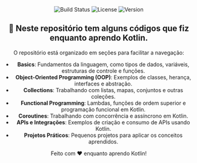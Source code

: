 <div align="center">
  <img src="https://img.shields.io/badge/build-passing-brightgreen" alt="Build Status">
  <img src="https://img.shields.io/badge/license-Apache%202.0-blue" alt="License">
  <img src="https://img.shields.io/badge/version-1.0.1-blue" alt="Version">
</div>

<div align="center">
  <h2>🎨 Neste repositório tem alguns códigos que fiz enquanto aprendo Kotlin.</h2>
</div>

<div align="center">
  <p>O repositório está organizado em seções para facilitar a navegação:</p>
  <ul>
    <li><strong>Basics</strong>: Fundamentos da linguagem, como tipos de dados, variáveis, estruturas de controle e funções.</li>
    <li><strong>Object-Oriented Programming (OOP)</strong>: Exemplos de classes, herança, interfaces e abstração.</li>
    <li><strong>Collections</strong>: Trabalhando com listas, mapas, conjuntos e outras coleções.</li>
    <li><strong>Functional Programming</strong>: Lambdas, funções de ordem superior e programação funcional em Kotlin.</li>
    <li><strong>Coroutines</strong>: Trabalhando com concorrência e assíncrono em Kotlin.</li>
    <li><strong>APIs e Integrações</strong>: Exemplos de criação e consumo de APIs usando Kotlin.</li>
    <li><strong>Projetos Práticos</strong>: Pequenos projetos para aplicar os conceitos aprendidos.</li>
  </ul>
</div>

<div align="center">
  <p>Feito com ❤️ enquanto aprendo Kotlin!</p>
</div>
